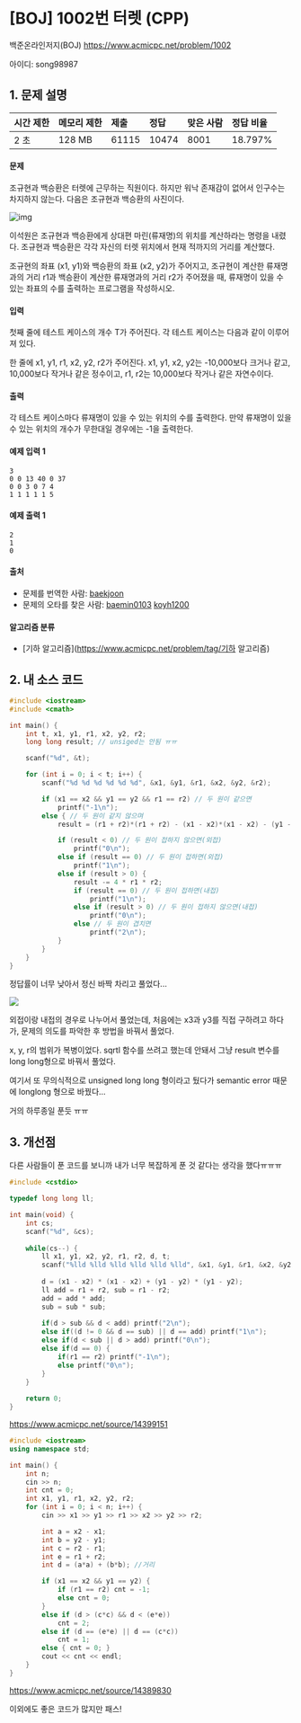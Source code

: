 # [BOJ] 1002번 터렛 (CPP)

백준온라인저지(BOJ) https://www.acmicpc.net/problem/1002

아이디: song98987



## 1. 문제 설명

| 시간 제한 | 메모리 제한 | 제출  | 정답  | 맞은 사람 | 정답 비율 |
| :-------- | :---------- | :---- | :---- | :-------- | :-------- |
| 2 초      | 128 MB      | 61115 | 10474 | 8001      | 18.797%   |

#### 문제

조규현과 백승환은 터렛에 근무하는 직원이다. 하지만 워낙 존재감이 없어서 인구수는 차지하지 않는다. 다음은 조규현과 백승환의 사진이다.

![img](https://www.acmicpc.net/upload/201003/dfcmhrjj_142c3w76qg8_b.jpg)

이석원은 조규현과 백승환에게 상대편 마린(류재명)의 위치를 계산하라는 명령을 내렸다. 조규현과 백승환은 각각 자신의 터렛 위치에서 현재 적까지의 거리를 계산했다.

조규현의 좌표 (x1, y1)와 백승환의 좌표 (x2, y2)가 주어지고, 조규현이 계산한 류재명과의 거리 r1과 백승환이 계산한 류재명과의 거리 r2가 주어졌을 때, 류재명이 있을 수 있는 좌표의 수를 출력하는 프로그램을 작성하시오.

#### 입력

첫째 줄에 테스트 케이스의 개수 T가 주어진다. 각 테스트 케이스는 다음과 같이 이루어져 있다.

한 줄에 x1, y1, r1, x2, y2, r2가 주어진다. x1, y1, x2, y2는 -10,000보다 크거나 같고, 10,000보다 작거나 같은 정수이고, r1, r2는 10,000보다 작거나 같은 자연수이다.

#### 출력

각 테스트 케이스마다 류재명이 있을 수 있는 위치의 수를 출력한다. 만약 류재명이 있을 수 있는 위치의 개수가 무한대일 경우에는 -1을 출력한다.



#### 예제 입력 1

```
3
0 0 13 40 0 37
0 0 3 0 7 4
1 1 1 1 1 5
```

#### 예제 출력 1

```
2
1
0
```



#### 출처

- 문제를 번역한 사람: [baekjoon](https://www.acmicpc.net/user/baekjoon)
- 문제의 오타를 찾은 사람: [baemin0103](https://www.acmicpc.net/user/baemin0103) [koyh1200](https://www.acmicpc.net/user/koyh1200)

#### 알고리즘 분류

- [기하 알고리즘](https://www.acmicpc.net/problem/tag/기하 알고리즘)



## 2. 내 소스 코드

```C++
#include <iostream>
#include <cmath>

int main() {
	int t, x1, y1, r1, x2, y2, r2;
	long long result; // unsiged는 안됨 ㅠㅠ

	scanf("%d", &t);

	for (int i = 0; i < t; i++) {
		scanf("%d %d %d %d %d %d", &x1, &y1, &r1, &x2, &y2, &r2);

		if (x1 == x2 && y1 == y2 && r1 == r2) // 두 원이 같으면
			printf("-1\n");
		else { // 두 원이 같지 않으며
			result = (r1 + r2)*(r1 + r2) - (x1 - x2)*(x1 - x2) - (y1 - y2)*(y1 - y2);

			if (result < 0) // 두 원이 접하지 않으면(외접)
				printf("0\n");
			else if (result == 0) // 두 원이 접하면(외접)
				printf("1\n");
			else if (result > 0) {
				result -= 4 * r1 * r2;
				if (result == 0) // 두 원이 접하면(내접)
					printf("1\n");
				else if (result > 0) // 두 원이 접하지 않으면(내접)
					printf("0\n");
				else // 두 원이 겹치면
					printf("2\n");
			}
		}
	}
}
```

정답률이 너무 낮아서 정신 바짝 차리고 풀었다... 



<img src="images/1002번.jpg">

외접이랑 내접의 경우로 나누어서 풀었는데, 처음에는 x3과 y3를 직접 구하려고 하다가, 문제의 의도를 파악한 후 방법을 바꿔서 풀었다.

x, y, r의 범위가 복병이었다. sqrtl 함수를 쓰려고 했는데 안돼서 그냥 result 변수를 long long형으로 바꿔서 풀었다.

여기서 또 무의식적으로 unsigned long long 형이라고 뒀다가 semantic error 때문에 longlong 형으로 바꿨다...

거의 하루종일 푼듯 ㅠㅠ



## 3. 개선점

다른 사람들이 푼 코드를 보니까 내가 너무 복잡하게 푼 것 같다는 생각을 했다ㅠㅠㅠ



```C++
#include <cstdio>

typedef long long ll;

int main(void) {
	int cs;
	scanf("%d", &cs);
	
	while(cs--) {
		ll x1, y1, x2, y2, r1, r2, d, t;
		scanf("%lld %lld %lld %lld %lld %lld", &x1, &y1, &r1, &x2, &y2, &r2);
		
		d = (x1 - x2) * (x1 - x2) + (y1 - y2) * (y1 - y2);
		ll add = r1 + r2, sub = r1 - r2;
		add = add * add;
		sub = sub * sub;
		
		if(d > sub && d < add) printf("2\n");
		else if((d != 0 && d == sub) || d == add) printf("1\n");
		else if(d < sub || d > add) printf("0\n");
		else if(d == 0) {
			if(r1 == r2) printf("-1\n");
			else printf("0\n");
		}
	}
	
	return 0;
}
```

https://www.acmicpc.net/source/14399151



```C++
#include <iostream>
using namespace std;

int main() {
	int n;
	cin >> n;
	int cnt = 0;
	int x1, y1, r1, x2, y2, r2;
	for (int i = 0; i < n; i++) {
		cin >> x1 >> y1 >> r1 >> x2 >> y2 >> r2;

		int a = x2 - x1;
		int b = y2 - y1;
		int c = r2 - r1;
		int e = r1 + r2;
		int d = (a*a) + (b*b); //거리

		if (x1 == x2 && y1 == y2) {
			if (r1 == r2) cnt = -1;
			else cnt = 0;
		}
		else if (d > (c*c) && d < (e*e))
			cnt = 2;
		else if (d == (e*e) || d == (c*c))
			cnt = 1;
		else { cnt = 0; }
		cout << cnt << endl;
	}
}
```

https://www.acmicpc.net/source/14389830



이외에도 좋은 코드가 많지만 패스!